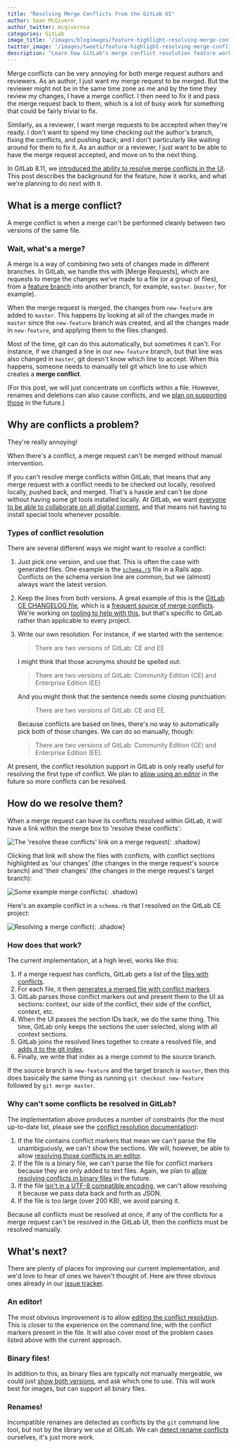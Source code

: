 ```yaml
---
title: "Resolving Merge Conflicts from the GitLab UI"
author: Sean McGivern
author_twitter: mcgivernsa
categories: GitLab
image_title: '/images/blogimages/feature-highlight-resolving-merge-conflicts-in-gitlab/merge-conflicts.png'
twitter_image: '/images/tweets/feature-highlight-resolving-merge-conflicts-in-gitlab.png'
description: "Learn how GitLab's merge conflict resolution feature works and why we introduced it."
---
```


Merge conflicts can be very annoying for both merge request authors and
reviewers. As an author, I just want my merge request to be merged. But the
reviewer might not be in the same time zone as me and by the time they review
my changes, I have a merge conflict. I then need to fix it and pass the merge
request back to them, which is a lot of busy work for something that could be
fairly trivial to fix.

Similarly, as a reviewer, I want merge requests to be accepted when they're
ready. I don't want to spend my time checking out the author's branch, fixing
the conflicts, and pushing back; and I don't particularly like waiting around
for them to fix it. As an author or a reviewer, I just want to be able to have
the merge request accepted, and move on to the next thing.

In GitLab 8.11, we
[introduced the ability to resolve merge conflicts in the UI][release-post]. This
post describes the background for the feature, how it works, and what we're
planning to do next with it.

<!-- more -->

## What is a merge conflict?

A merge conflict is when a merge can't be performed cleanly between two versions
of the same file.

### Wait, what's a merge?

A merge is a way of combining two sets of changes made in different branches. In
GitLab, we handle this with [Merge Requests], which are requests to merge the
changes we've made to a file (or a group of files), from a [feature branch][fb]
into another branch, for example, `master`.  (`master`, for example).

When the merge request is merged, the changes from `new-feature` are added to
`master`. This happens by looking at all of the changes made in `master` since
the `new-feature` branch was created, and all the changes made in `new-feature`,
and applying them to the files changed.

Most of the time, git can do this automatically, but sometimes it can't. For
instance, if we changed a line in our `new-feature` branch, but that line was
also changed in `master`, git doesn't know which line to accept. When this happens, someone needs to manually tell git which line
to use which creates a **merge conflict**.

(For this post, we will just concentrate on conflicts within a file. However,
renames and deletions can also cause conflicts, and we
[plan on supporting those][20665] in the future.)

## Why are conflicts a problem?

They're really annoying!

When there's a conflict, a merge request can't be merged without manual
intervention.

If you can't resolve merge conflicts within GitLab, that means that any merge
request with a conflict needs to be checked out locally, resolved locally,
pushed back, and merged. That's a hassle and can't be done without having some
git tools installed locally. At GitLab, we want
[everyone to be able to collaborate on all digital content][vision], and that
means not having to install special tools whenever possible.

### Types of conflict resolution

There are several different ways we might want to resolve a conflict:

1. Just pick one version, and use that. This is often the case with generated
   files. One example is the [`schema.rb`][schema-rb] file in a Rails app.
   Conflicts on the schema version line are common, but we (almost) always want
   the latest version.

2. Keep the lines from both versions. A great example of this is the
   [GitLab CE CHANGELOG file][changelog], which is a
   [frequent source of merge conflicts][changelog-crisis]. We're working on
   [tooling to help with this][automated-changelogs], but that's specific to
   GitLab rather than applicable to every project.

3. Write our own resolution. For instance, if we started with the sentence:

    > There are two versions of GitLab: CE and EE

    I might think that those acronyms should be spelled out:

    > There are two versions of GitLab: Community Edition (CE) and Enterprise Edition (EE)

    And you might think that the sentence needs some closing punctuation:

    > There are two versions of GitLab: CE and EE.

    Because conflicts are based on lines, there's no way to automatically pick
    both of those changes. We can do so manually, though:

    > There are two versions of GitLab: Community Edition (CE) and Enterprise Edition (EE).

At present, the conflict resolution support in GitLab is only really useful for
resolving the first type of conflict. We plan to
[allow using an editor](#an-editor) in the future so more conflicts can be
resolved.

## How do we resolve them?

When a merge request can have its conflicts resolved within GitLab, it will have
a link within the merge box to 'resolve these conflicts':

![The 'resolve these conflicts' link on a merge request](/images/blogimages/resolving-merge-conflicts-from-the-gitlab-ui/mr-widget.png){: .shadow}

Clicking that link will show the files with conflicts, with conflict sections
highlighted as 'our changes' (the changes in the merge request's source branch)
and 'their changes' (the changes in the merge request's target branch):

![Some example merge conflicts](/images/blogimages/resolving-merge-conflicts-from-the-gitlab-ui/merge-conflicts.png){: .shadow}

Here's an example conflict in a `schema.rb` that I resolved on the GitLab CE
project:

![Resolving a merge conflict](/images/8_11/resolve_mc.gif){: .shadow}

### How does that work?

The current implementation, at a high level, works like this:

1. If a merge request has conflicts, GitLab gets a list of the
   [files with conflicts][rugged-conflicts].
2. For each file, it then
   [generates a merged file with conflict markers][rugged-merge-file].
3. GitLab parses those conflict markers out and present them to the UI as
   sections: context, our side of the conflict, their side of the conflict,
   context, etc.
4. When the UI passes the section IDs back, we do the same thing. This time,
   GitLab only keeps the sections the user selected, along with all context
   sections.
5. GitLab joins the resolved lines together to create a resolved file, and
   [adds it to the git index][rugged-add].
6. Finally, we write that index as a merge commit to the source branch.

If the source branch is `new-feature` and the target branch is `master`, then
this does basically the same thing as running `git checkout new-feature`
followed by `git merge master`.

### Why can't some conflicts be resolved in GitLab?

The implementation above produces a number of constraints (for the most
up-to-date list, please see the
[conflict resolution documentation][conflict-docs]):

1. If the file contains conflict markers that mean we can't parse the file
   unambiguously, we can't show the sections. We will, however, be able to allow
   [resolving those conflicts in an editor](#an-editor).
2. If the file is a binary file, we can't parse the file for conflict markers
   because they are only added to text files. Again, we plan to
   [allow resolving conflicts in binary files](#binary-files) in the future.
3. If the file [isn't in a UTF-8 compatible encoding][21247], we can't allow
   resolving it because we pass data back and forth as JSON.
4. If the file is too large (over 200 KB), we avoid parsing it.

Because all conflicts must be resolved at once, if any of the conflicts for a
merge request can't be resolved in the GitLab UI, then the conflicts must be
resolved manually.

## What's next?

There are plenty of places for improving our current implementation, and we'd
love to hear of ones we haven't thought of. Here are three obvious ones already
in our [issue tracker][ce-issues].

### An editor!

The most obvious improvement is to allow
[editing the conflict resolution][20344]. This is closer to the experience on
the command line, with the conflict markers present in the file. It will also
cover most of the problem cases listed above with the current approach.

### Binary files!

In addition to this, as binary files are typically not manually mergeable, we
could just [show both versions][20664], and ask which one to use. This will work
best for images, but can support all binary files.

### Renames!

Incompatible renames are detected as conflicts by the `git` command line tool,
but not by the library we use at GitLab. We can [detect rename conflicts][20345]
ourselves, it's just more work.

[20344]: https://gitlab.com/gitlab-org/gitlab-ce/issues/20344
[20345]: https://gitlab.com/gitlab-org/gitlab-ce/issues/20345
[20664]: https://gitlab.com/gitlab-org/gitlab-ce/issues/20664
[20665]: https://gitlab.com/gitlab-org/gitlab-ce/issues/20665
[21247]: https://gitlab.com/gitlab-org/gitlab-ce/issues/21247
[automated-changelogs]: https://gitlab.com/gitlab-org/release-tools/merge_requests/29
[ce-issues]: https://gitlab.com/gitlab-org/gitlab-ce/issues
[changelog-crisis]: https://gitlab.com/gitlab-org/gitlab-ce/issues/17826
[changelog]: https://gitlab.com/gitlab-org/gitlab-ce/blob/master/CHANGELOG
[conflict-docs]: http://docs.gitlab.com/ce/user/project/merge_requests/resolve_conflicts.html
[release-post]: https://about.gitlab.com/2016/08/22/gitlab-8-11-released/#merge-conflict-resolution
[rugged-add]: http://www.rubydoc.info/github/libgit2/rugged/Rugged/Index#add-instance_method
[rugged-conflicts]: http://www.rubydoc.info/github/libgit2/rugged/Rugged/Index#conflicts-instance_method
[rugged-merge-file]: http://www.rubydoc.info/github/libgit2/rugged/Rugged/Index#merge_file-instance_method
[schema-rb]: http://guides.rubyonrails.org/active_record_migrations.html#what-are-schema-files-for-questionmark
[vision]: https://about.gitlab.com/direction/#vision
[fb]: http://docs.gitlab.com/ce/workflow/workflow.html
